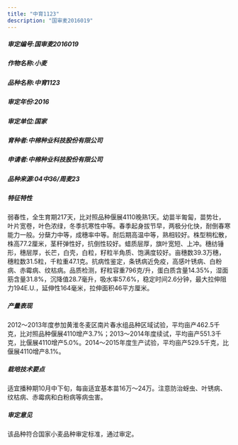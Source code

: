 ```yaml
---
title: "中育1123"
description: "国审麦2016019"
---
```

##### 审定编号:国审麦2016019

##### 作物名称:小麦

##### 品种名称:中育1123

##### 审定年份:2016

##### 审定单位:国家

##### 育种者:中棉种业科技股份有限公司

##### 申请者:中棉种业科技股份有限公司

##### 品种来源:04中36/周麦23

##### 特征特性
弱春性，全生育期217天，比对照品种偃展4110晚熟1天。幼苗半匍匐，苗势壮，叶片宽卷，叶色浓绿，冬季抗寒性中等。春季起身拔节早，两极分化快，耐倒春寒能力一般。分蘖力中等，成穗率中等。耐后期高温中等，熟相较好。株型稍松散，株高77.2厘米，茎秆弹性好，抗倒性较好。蜡质层厚，旗叶宽短、上冲。穗纺锤形，穗层厚，长芒，白壳，白粒，籽粒半角质、饱满度较好。亩穗数39.3万穗，穗粒数31.5粒，千粒重47.1克。抗病性鉴定，条锈病近免疫，高感叶锈病、白粉病、赤霉病、纹枯病。品质检测，籽粒容重796克/升，蛋白质含量14.35%，湿面筋含量31.8%，沉降值28.7毫升，吸水率57.6%，稳定时间2.6分钟，最大拉伸阻力194E.U.，延伸性164毫米，拉伸面积46平方厘米。

##### 产量表现
2012～2013年度参加黄淮冬麦区南片春水组品种区域试验，平均亩产462.5千克，比对照品种偃展4110增产3.7%；2013～2014年度续试，平均亩产551.3千克，比偃展4110增产5.0%。2014～2015年度生产试验，平均亩产529.5千克，比偃展4110增产8.1%。

##### 栽培技术要点
适宜播种期10月中下旬，每亩适宜基本苗16万～24万。注意防治蚜虫、叶锈病、纹枯病、赤霉病和白粉病等病虫害。

##### 审定意见
该品种符合国家小麦品种审定标准，通过审定。
